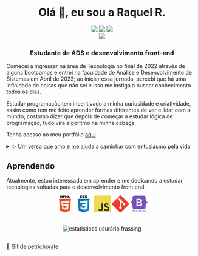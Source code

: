 <h1 align="center">Olá 👋, eu sou a Raquel R.</h1>
<div align="center"> 
	<a href="https://www.linkedin.com/in/raquel-frassing/" target="_blank"><img src="https://img.shields.io/badge/LinkedIn-0077B5?style=for-the-badge&logo=linkedin&logoColor=white" target="_blank"></a>
	<a href="https://github.com/frassing" target="_blank"><img src="https://img.shields.io/badge/GitHub-100000?style=for-the-badge&logo=github&logoColor=white" target="_blank"></a>
	<a href="https://instagram.com/fra.ssing" target="_blank"><img src="https://img.shields.io/badge/Instagram-E4405F?style=for-the-badge&logo=instagram&logoColor=white" target="_blank"></a>
</div>

<div align="center">
<img src="https://media.giphy.com/media/WRRL1EKo9rNe12S4zh/giphy.gif" height="300"/>
</div>

<h3 align="center">Estudante de ADS e desenvolvimento front-end</h3>

Comecei a ingressar na área de Tecnologia no final de 2022 através de alguns bootcamps e entrei na faculdade de Análise e Desenvolvimento de Sistemas em Abril de 2023; ao iniciar essa jornada, percebi que há uma infinidade de coisas que não sei e isso me instiga a buscar conhecimento todos os dias.

Estudar programação tem incentivado a minha curiosidade e criatividade, assim como tem me feito aprender formas diferentes de ver e lidar com o mundo; costumo dizer que depois de começar a estudar lógica de programação, tudo vira algoritmo na minha cabeça.

Tenha acesso ao meu portfólio [aqui](frassing.github.io)

<details>
<summary>✨ Um verso que amo e me ajuda a caminhar com entusiasmo pela vida</summary>

>"There's a lot that I don't know but you learn when you don't know" — Mark Lee (Child)
<p>"Há muitas coisas que eu não sei, mas você aprende quando não sabe" (tradução livre)</p>
</details>

## Aprendendo
Atualmente, estou interessada em aprender e me dedicando a estudar tecnologias voltadas para o desenvolvimento front end:

<div align="center">
	<img src="https://raw.githubusercontent.com/teamedwardforever/Readme-Generator/71f25dd8b98329b168142a6b782a107b75eab178/svg/Skills/Frontend/html5-original-wordmark.svg" alt="HTML" width="45" height="45"/>
	<img src="https://raw.githubusercontent.com/teamedwardforever/Readme-Generator/71f25dd8b98329b168142a6b782a107b75eab178/svg/Skills/Frontend/css3-original-wordmark.svg" alt="Css" width="45" height="45"/>
	<img src="https://raw.githubusercontent.com/teamedwardforever/Readme-Generator/71f25dd8b98329b168142a6b782a107b75eab178/svg/Skills/Languages/javascript-original.svg" alt="Javascript" width="45" height="45"/>
	<img src="https://raw.githubusercontent.com/teamedwardforever/Readme-Generator/71f25dd8b98329b168142a6b782a107b75eab178/svg/Skills/Other/git-scm-icon.svg" alt="Git" width="45" height="45"/>
	<img src="https://raw.githubusercontent.com/teamedwardforever/Readme-Generator/71f25dd8b98329b168142a6b782a107b75eab178/svg/Skills/Frontend/bootstrap-plain-wordmark.svg" alt="Bootstrap" width="45" height="45"/>
</div>

##
<div align="center">
	<img align="center" src="https://github-readme-stats-git-masterrstaa-rickstaa.vercel.app/api/top-langs/?username=frassing&layout=compact&theme=material-palenight&size_weight=0.5&count_weight=0.5" alt="estatísticas usurário frassing" />
</div>

##
🌸 Gif de [petrichorate](https://www.instagram.com/p/B-lc1RSDD2A/)
